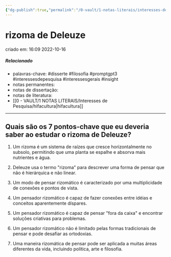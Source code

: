 ```yaml
---
{"dg-publish":true,"permalink":"/0-vault/1-notas-literais/interesses-de-pesquisa/rizoma-de-deleuze/","tags":["disserte","filosofia","promptgpt3","interessesdepesquisa","interessesgerais","insight"],"dgHomeLink":true,"dgShowLocalGraph":true,"dgShowFileTree":true,"dgEnableSearch":true,"noteIcon":""}
---
```


# rizoma de Deleuze
criado em: 16:09 2022-10-16

##### Relacionado
- palavras-chave: #disserte #filosofia #promptgpt3 #interessesdepesquisa #interessesgerais #insight 
- notas permanentes: 
- notas de dissertação:
- notas de literatura: 
- [[0 - VAULT/1 NOTAS LITERAIS/Interesses de Pesquisa/hifacultura\|hifacultura]]

---

## Quais são os 7 pontos-chave que eu deveria saber ao estudar o rizoma de Deleuze?



1. Um rizoma é um sistema de raízes que cresce horizontalmente no subsolo, permitindo que uma planta se espalhe e absorva mais nutrientes e água.

2. Deleuze usa o termo "rizoma" para descrever uma forma de pensar que não é hierárquica e não linear.

3. Um modo de pensar rizomático é caracterizado por uma multiplicidade de conexões e pontos de vista.

4. Um pensador rizomático é capaz de fazer conexões entre idéias e conceitos aparentemente díspares.

5. Um pensador rizomático é capaz de pensar "fora da caixa" e encontrar soluções criativas para problemas.

6. Um pensador rizomático não é limitado pelas formas tradicionais de pensar e pode desafiar as ortodoxias.

7. Uma maneira rizomática de pensar pode ser aplicada a muitas áreas diferentes da vida, incluindo política, arte e filosofia.